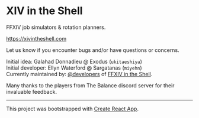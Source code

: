 # XIV in the Shell

FFXIV job simulators & rotation planners.

https://xivintheshell.com

Let us know if you encounter bugs and/or have questions or concerns.

Initial idea: Galahad Donnadieu @ Exodus (`ukitaeshiya`)  
Initial developer: Ellyn Waterford @ Sargatanas (`miyehn`)  
Currently maintained by: [@developers](https://github.com/orgs/xivintheshell/teams/developers) of [FFXIV in the Shell](https://github.com/xivintheshell).

Many thanks to the players from The Balance discord server for their invaluable feedback.

---

This project was bootstrapped with [Create React App](https://github.com/facebook/create-react-app).